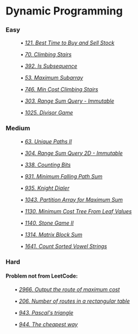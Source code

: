# Dynamic Programming

### Easy

&nbsp; &nbsp; &nbsp; &nbsp; &nbsp; • *[121. Best Time to Buy and Sell Stock](BestTimeToBuyAndSellStock121/)*

&nbsp; &nbsp; &nbsp; &nbsp; &nbsp; • *[70. Climbing Stairs](ClimbingStairs70/)*

&nbsp; &nbsp; &nbsp; &nbsp; &nbsp; • *[392. Is Subsequence](IsSubsequence392/)*

&nbsp; &nbsp; &nbsp; &nbsp; &nbsp; • *[53. Maximum Subarray](MaximumSubarray53/)*

&nbsp; &nbsp; &nbsp; &nbsp; &nbsp; • *[746. Min Cost Climbing Stairs](MinCostClimbingStairs746/)*

&nbsp; &nbsp; &nbsp; &nbsp; &nbsp; • *[303. Range Sum Query - Immutable](RangeSumQueryImmutable303/)*

&nbsp; &nbsp; &nbsp; &nbsp; &nbsp; • *[1025. Divisor Game](DivisorGame1025/)*

### Medium

&nbsp; &nbsp; &nbsp; &nbsp; &nbsp; • *[63. Unique Paths II](UniquePathsII63/)*

&nbsp; &nbsp; &nbsp; &nbsp; &nbsp; • *[304. Range Sum Query 2D - Immutable](RangeSumQuery2DImmutable304/)*

&nbsp; &nbsp; &nbsp; &nbsp; &nbsp; • *[338. Counting Bits](CountingBits338/)*

&nbsp; &nbsp; &nbsp; &nbsp; &nbsp; • *[931. Minimum Falling Path Sum](MinimumFallingPathSum931/)*

&nbsp; &nbsp; &nbsp; &nbsp; &nbsp; • *[935. Knight Dialer](KnightDialer935/)*

&nbsp; &nbsp; &nbsp; &nbsp; &nbsp; • *[1043. Partition Array for Maximum Sum](PartitionArrayForMaximumSum1043/)*

&nbsp; &nbsp; &nbsp; &nbsp; &nbsp; • *[1130. Minimum Cost Tree From Leaf Values](MinimumCostTreeFromLeafValues1130/)*

&nbsp; &nbsp; &nbsp; &nbsp; &nbsp; • *[1140. Stone Game II](StoneGameII1140/)*

&nbsp; &nbsp; &nbsp; &nbsp; &nbsp; • *[1314. Matrix Block Sum](MatrixBlockSum1314/)*

&nbsp; &nbsp; &nbsp; &nbsp; &nbsp; • *[1641. Count Sorted Vowel Strings](CountSortedVowelStrings1641/)*

### Hard

#### Problem not from LeetCode:
&nbsp; &nbsp; &nbsp; • *[2966. Output the route of maximum cost](notLeetOutputTheRouteOfMaximumCost2966/)*

&nbsp; &nbsp; &nbsp; • *[206. Number of routes in a rectangular table](NumberOfRoutesInARectangularTable206/)*

&nbsp; &nbsp; &nbsp; • *[943. Pascal's triangle](PascalTriagle943/)*

&nbsp; &nbsp; &nbsp; • *[944. The cheapest way](TheCheapestWay944/)*